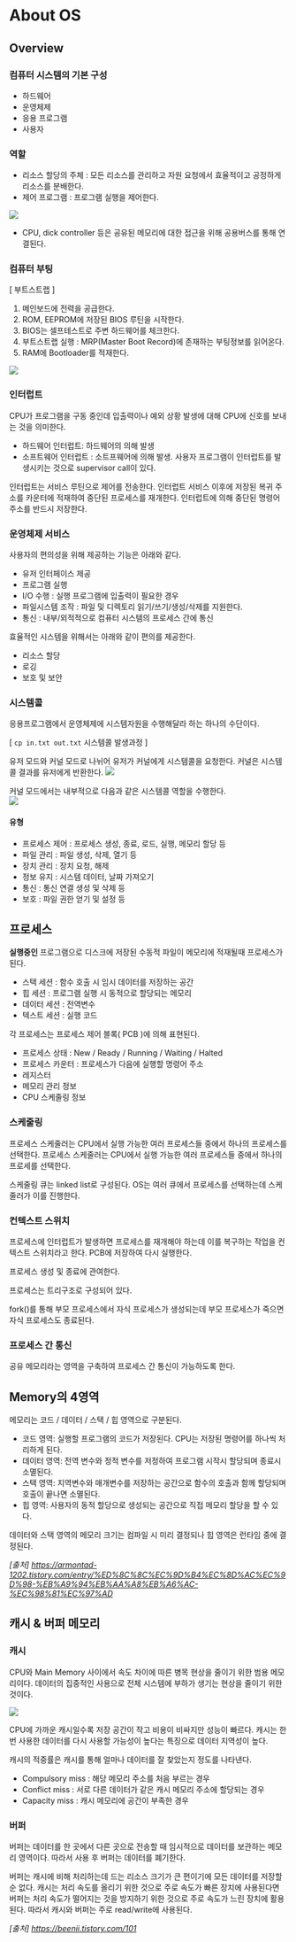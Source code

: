 # About OS
## Overview 
### 컴퓨터 시스템의 기본 구성
- 하드웨어
- 운영체제
- 응용 프로그램
- 사용자

### 역할
- 리소스 할당의 주체 : 모든 리소스를 관리하고 자원 요청에서 효율적이고 공정하게 리소스를 분배한다. 
- 제어 프로그램 : 프로그램 실행을 제어한다.

![](./png/2021-10-31-17-38-19.png)
- CPU, dick controller 등은 공유된 메모리에 대한 접근을 위해 공용버스를 통해 연결된다.

### 컴퓨터 부팅

[ 부트스트랩 ]
1. 메인보드에 전력을 공급한다.
2. ROM, EEPROM에 저장된 BIOS 루틴을 시작한다.
3. BIOS는 셀프테스트로 주변 하드웨어를 체크한다.
4. 부트스트랩 실행 : MRP(Master Boot Record)에 존재하는 부팅정보를 읽어온다.
5. RAM에 Bootloader를 적재한다.

![](./png/2021-10-31-17-41-59.png)

### 인터럽트
CPU가 프로그램을 구동 중인데 입출력이나 예외 상황 발생에 대해 CPU에 신호를 보내는 것을 의미한다. 

- 하드웨어 인터럽트: 하드웨어의 의해 발생
- 소프트웨어 인터럽트 : 소트프웨어에 의해 발생. 사용자 프로그램이 인터럽트를 발생시키는 것으로 supervisor call이 있다.

인터럽트는 서비스 루틴으로 제어를 전송한다. 인터럽트 서비스 이후에 저장된 복귀 주소를 카운터에 적재하여 중단된 프로세스를 재개한다. 인터럽트에 의해 중단된 명령어 주소를 반드시 저장한다.

### 운영체제 서비스
사용자의 편의성을 위해 제공하는 기능은 아래와 같다.
- 유저 인터페이스 제공
- 프로그램 실행
- I/O 수행 : 실행 프로그램에 입출력이 필요한 경우
- 파일시스템 조작 : 파일 및 디렉토리 읽기/쓰기/생성/삭제를 지원한다.
- 통신 : 내부/외적적으로 컴퓨터 시스템의 프로세스 간에 통신

효율적인 시스템을 위해서는 아래와 같이 편의를 제공한다.
- 리소스 할당 
- 로깅
- 보호 및 보안 

### 시스템콜
응용프로그램에서 운영체제에 시스템자원을 수행해달라 하는 하나의 수단이다.

[ `cp in.txt out.txt` 시스템콜 발생과정 ]  

유저 모드와 커널 모드로 나뉘어 유저가 커널에게 시스템콜을 요청한다. 커널은 시스템콜 결과를 유저에게 반환한다.
![](./png/2021-10-31-18-02-54.png)

커널 모드에서는 내부적으로 다음과 같은 시스템콜 역할을 수행한다.  
![](./png/2021-10-31-18-01-03.png)

#### 유형
- 프로세스 제어 : 프로세스 생성, 종료, 로드, 실행, 메모리 할당 등
- 파일 관리 : 파일 생성, 삭제, 열기 등 
- 장치 관리 : 장치 요청, 해제 
- 정보 유지 : 시스템 데이터, 날짜 가져오기
- 통신 : 통신 연결 생성 및 삭제 등
- 보호 : 파일 권한 얻기 및 설정 등

## 프로세스
**실행중인** 프로그램으로 디스크에 저장된 수동적 파일이 메모리에 적재될때 프로세스가 된다. 

- 스택 세션 : 함수 호출 시 임시 데이터를 저장하는 공간
- 힙 세션 : 프로그램 실행 시 동적으로 할당되는 메모리
- 데이터 세션 : 전역변수
- 텍스트 세션 : 실행 코드

각 프로세스는 프로세스 제어 블록( PCB )에 의해 표현된다.
- 프로세스 상태 : New / Ready / Running / Waiting / Halted
- 프로세스 카운터 : 프로세스가 다음에 실행할 명령어 주소
- 레지스터
- 메모리 관리 정보 
- CPU 스케줄링 정보

### 스케줄링
프로세스 스케줄러는 CPU에서 실행 가능한 여러 프로세스들 중에서 하나의 프로세스를 선택한다.
프로세스 스케줄러는 CPU에서 실행 가능한 여러 프로세스들 중에서 하나의 프로세를 선택한다.

스케줄링 큐는 linked list로 구성된다.
OS는 여러 큐에서 프로세스를 선택하는데 스케줄러가 이를 진행한다.


### 컨텍스트 스위치
프로세스에 인터럽트가 발생하면 프로세스를 재개해야 하는데 이를 복구하는 작업을 컨텍스트 스위치라고 한다.
PCB에 저장하여 다시 실행한다.

프로세스 생성 및 종료에 관여한다.

프로세스는 트리구조로 구성되어 있다.

fork()를 통해 부모 프로세스에서 자식 프로세스가 생성되는데 부모 프로세스가 죽으면 자식 프로세스도 종료된다.

### 프로세스 간 통신
공유 메모리라는 영역을 구축하여 프로세스 간 통신이 가능하도록 한다.

## Memory의 4영역
메모리는 코드 / 데이터 / 스택 / 힙 영역으로 구분된다.
- 코드 영역: 실행할 프로그램의 코드가 저장된다. CPU는 저장된 명령어를 하나씩 처리하게 된다.
- 데이터 영역: 전역 변수와 정적 변수를 저정하여 프로그램 시작시 할당되며 종료시 소멸된다.
- 스택 영역: 지역변수와 매개변수를 저장하는 공간으로 함수의 호출과 함께 할당되며 호출이 끝나면 소멸된다.
- 힙 영역: 사용자의 동적 할당으로 생성되는 공간으로 직접 메모리 할당을 할 수 있다. 

데이터와 스택 영역의 메모리 크기는 컴파일 시 미리 결정되나 힙 영역은 런타임 중에 결정된다.

*[출처] https://armontad-1202.tistory.com/entry/%ED%8C%8C%EC%9D%B4%EC%8D%AC%EC%9D%98-%EB%A9%94%EB%AA%A8%EB%A6%AC-%EC%98%81%EC%97%AD*

## 캐시 & 버퍼 메모리
### 캐시
CPU와 Main Memory 사이에서 속도 차이에 따른 병목 현상을 줄이기 위한 범용 메모리이다. 데이터의 집중적인 사용으로 전체 시스템에 부하가 생기는 현상을 줄이기 위한 것이다.

![](https://img1.daumcdn.net/thumb/R1280x0/?scode=mtistory2&fname=https%3A%2F%2Fblog.kakaocdn.net%2Fdn%2F8xRya%2FbtqJ4GJCv9s%2Fl8Ks2YYwkLM3KxKHRkl4oK%2Fimg.png)

CPU에 가까운 캐시일수록 저장 공간이 작고 비용이 비싸지만 성능이 빠르다. 
캐시는 한 번 사용한 데이터를 다시 사용할 가능성이 높다는 특징으로 데이터 지역성이 높다. 

캐시의 적중률은 캐시를 통해 얼마나 데이터를 잘 찾았는지 정도를 나타낸다.
- Compulsory miss : 해당 메모리 주소를 처음 부르는 경우
- Conflict miss : 서로 다른 데이터가 같은 캐시 메모리 주소에 할당되는 경우
- Capacity miss : 캐시 메모리에 공간이 부족한 경우

### 버퍼
버퍼는 데이터를 한 곳에서 다른 곳으로 전송할 때 임시적으로 데이터를 보관하는 메모리 영역이다. 
따라서 사용 후 버퍼는 데이터를 폐기한다.

버퍼는 캐시에 비해 처리하는데 드는 리소스 크기가 큰 편이기에 모든 데이터를 저장할 순 없다. 
캐시는 처리 속도를 올리기 위한 것으로 주로 속도가 빠른 장치에 사용된다면 버퍼는 처리 속도가 떨어지는 것을 방지하기 위한 것으로 주로 속도가 느린 장치에 활용된다.
따라서 캐시와 버퍼는 주로 read/write에 사용된다.

*[출처] https://beenii.tistory.com/101*